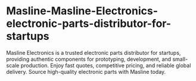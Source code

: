 # Masline-Masline-Electronics-electronic-parts-distributor-for-startups
Masline Electronics is a trusted electronic parts distributor for startups, providing authentic components for prototyping, development, and small-scale production. Enjoy fast quotes, competitive pricing, and reliable global delivery. Source high-quality electronic parts with Masline today.
